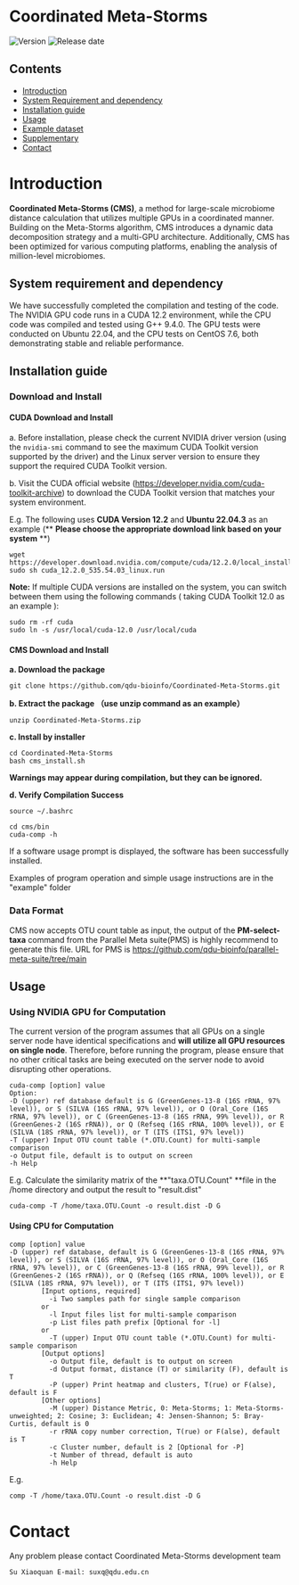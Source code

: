 # Coordinated Meta-Storms

![Version](https://img.shields.io/badge/Version-1.01-brightgreen)
![Release date](https://img.shields.io/badge/Release%20date-Jan.%2017%2C%202025-brightgreen)



## Contents

- [Introduction](#introduction)
- [System Requirement and dependency](#system-requirement-and-dependency)
- [Installation guide](#installation-guide)
- [Usage](#usage)
- [Example dataset](#example-dataset)
- [Supplementary](#supplementary)
- [Contact](#contact)

# Introduction

**Coordinated Meta-Storms (CMS)**, a method for large-scale microbiome distance calculation that utilizes multiple GPUs in a coordinated manner. Building on the Meta-Storms algorithm, CMS introduces a dynamic data decomposition strategy and a multi-GPU architecture. Additionally, CMS has been optimized for various computing platforms, enabling the analysis of million-level microbiomes. 

## System requirement and dependency

We have successfully completed the compilation and testing of the code. The NVIDIA GPU code runs in a CUDA 12.2 environment, while the CPU code was compiled and tested using G++ 9.4.0. The GPU tests were conducted on Ubuntu 22.04, and the CPU tests on CentOS 7.6, both demonstrating stable and reliable performance.

## Installation guide

### Download and Install

#### CUDA Download and Install

a. Before installation, please check the current NVIDIA driver version (using the `nvidia-smi` command to see the maximum CUDA Toolkit version supported by the driver) and the Linux server version to ensure they support the required CUDA Toolkit version.

b. Visit the CUDA official website (<https://developer.nvidia.com/cuda-toolkit-archive>) to download the CUDA Toolkit version that matches your system environment.

E.g. The following uses **CUDA Version 12.2** and **Ubuntu 22.04.3** as an example (** **Please choose the appropriate download link based on your system** **) 

```shell
wget https://developer.download.nvidia.com/compute/cuda/12.2.0/local_installers/cuda_12.2.0_535.54.03_linux.run
sudo sh cuda_12.2.0_535.54.03_linux.run
```

**Note:** If multiple CUDA versions are installed on the system, you can switch between them using the following commands ( taking CUDA Toolkit 12.0 as an example ):

```
sudo rm -rf cuda
sudo ln -s /usr/local/cuda-12.0 /usr/local/cuda
```

#### CMS Download and Install

**a. Download the package**

```
git clone https://github.com/qdu-bioinfo/Coordinated-Meta-Storms.git
```

**b. Extract the package （use unzip command as an example）**

```shell
unzip Coordinated-Meta-Storms.zip
```

**c. Install by installer**

````shell
cd Coordinated-Meta-Storms
bash cms_install.sh
````

**Warnings may appear during compilation, but they can be ignored.**

**d. Verify Compilation Success**

```
source ~/.bashrc

cd cms/bin
cuda-comp -h
```

If a software usage prompt is displayed, the software has been successfully installed.

Examples of program operation and simple usage instructions are in the "example" folder

### Data Format

CMS now accepts OTU count table as input,  the output of the **PM-select-taxa** command from the Parallel Meta suite(PMS) is highly recommend to generate this file. URL for PMS is <https://github.com/qdu-bioinfo/parallel-meta-suite/tree/main>

## Usage

### Using NVIDIA GPU for Computation

The current version of the program assumes that all GPUs on a single server node have identical specifications and **will utilize all GPU resources on single node**. Therefore, before running the program, please ensure that no other critical tasks are being executed on the server node to avoid disrupting other operations.

```
cuda-comp [option] value
Option:
-D (upper) ref database default is G (GreenGenes-13-8 (16S rRNA, 97% level)), or S (SILVA (16S rRNA, 97% level)), or O (Oral_Core (16S rRNA, 97% level)), or C (GreenGenes-13-8 (16S rRNA, 99% level)), or R (GreenGenes-2 (16S rRNA)), or Q (Refseq (16S rRNA, 100% level)), or E (SILVA (18S rRNA, 97% level)), or T (ITS (ITS1, 97% level))
-T (upper) Input OTU count table (*.OTU.Count) for multi-sample comparison
-o Output file, default is to output on screen
-h Help
```

E.g. Calculate the similarity matrix of the **"taxa.OTU.Count" **file in the /home directory and output the result to "result.dist"

```
cuda-comp -T /home/taxa.OTU.Count -o result.dist -D G
```

#### Using CPU for Computation

```
comp [option] value
-D (upper) ref database, default is G (GreenGenes-13-8 (16S rRNA, 97% level)), or S (SILVA (16S rRNA, 97% level)), or O (Oral_Core (16S rRNA, 97% level)), or C (GreenGenes-13-8 (16S rRNA, 99% level)), or R (GreenGenes-2 (16S rRNA)), or Q (Refseq (16S rRNA, 100% level)), or E (SILVA (18S rRNA, 97% level)), or T (ITS (ITS1, 97% level))
        [Input options, required]
          -i Two samples path for single sample comparison
        or
          -l Input files list for multi-sample comparison
          -p List files path prefix [Optional for -l]
        or
          -T (upper) Input OTU count table (*.OTU.Count) for multi-sample comparison
        [Output options]
          -o Output file, default is to output on screen
          -d Output format, distance (T) or similarity (F), default is T
          -P (upper) Print heatmap and clusters, T(rue) or F(alse), default is F
        [Other options]
          -M (upper) Distance Metric, 0: Meta-Storms; 1: Meta-Storms-unweighted; 2: Cosine; 3: Euclidean; 4: Jensen-Shannon; 5: Bray-Curtis, default is 0
          -r rRNA copy number correction, T(rue) or F(alse), default is T
          -c Cluster number, default is 2 [Optional for -P]
          -t Number of thread, default is auto
          -h Help
```

E.g.

```
comp -T /home/taxa.OTU.Count -o result.dist -D G
```

# Contact

Any problem please contact Coordinated Meta-Storms development team 

```
Su Xiaoquan	E-mail: suxq@qdu.edu.cn
```

